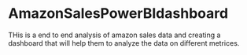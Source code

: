 # AmazonSalesPowerBIdashboard
THis is a end to end analysis of amazon sales data and creating a dashboard that will help them to analyze the data on different metrices.
